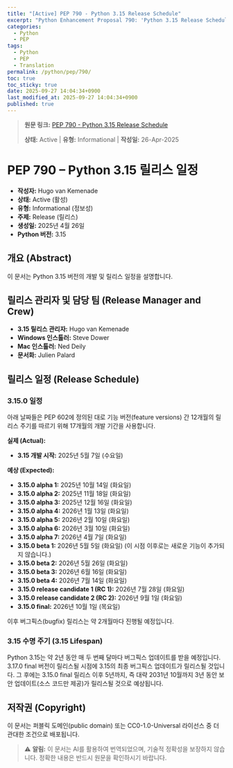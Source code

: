 ```yaml
---
title: "[Active] PEP 790 - Python 3.15 Release Schedule"
excerpt: "Python Enhancement Proposal 790: 'Python 3.15 Release Schedule'에 대한 한국어 번역입니다."
categories:
  - Python
  - PEP
tags:
  - Python
  - PEP
  - Translation
permalink: /python/pep/790/
toc: true
toc_sticky: true
date: 2025-09-27 14:04:34+0900
last_modified_at: 2025-09-27 14:04:34+0900
published: true
---
```

> **원문 링크:** [PEP 790 - Python 3.15 Release Schedule](https://peps.python.org/pep-0790/)
>
> **상태:** Active | **유형:** Informational | **작성일:** 26-Apr-2025



# PEP 790 – Python 3.15 릴리스 일정

*   **작성자:** Hugo van Kemenade
*   **상태:** Active (활성)
*   **유형:** Informational (정보성)
*   **주제:** Release (릴리스)
*   **생성일:** 2025년 4월 26일
*   **Python 버전:** 3.15

## 개요 (Abstract)

이 문서는 Python 3.15 버전의 개발 및 릴리스 일정을 설명합니다.

## 릴리스 관리자 및 담당 팀 (Release Manager and Crew)

*   **3.15 릴리스 관리자:** Hugo van Kemenade
*   **Windows 인스톨러:** Steve Dower
*   **Mac 인스톨러:** Ned Deily
*   **문서화:** Julien Palard

## 릴리스 일정 (Release Schedule)

### 3.15.0 일정

아래 날짜들은 PEP 602에 정의된 대로 기능 버전(feature versions) 간 12개월의 릴리스 주기를 따르기 위해 17개월의 개발 기간을 사용합니다.

**실제 (Actual):**

*   **3.15 개발 시작:** 2025년 5월 7일 (수요일)

**예상 (Expected):**

*   **3.15.0 alpha 1:** 2025년 10월 14일 (화요일)
*   **3.15.0 alpha 2:** 2025년 11월 18일 (화요일)
*   **3.15.0 alpha 3:** 2025년 12월 16일 (화요일)
*   **3.15.0 alpha 4:** 2026년 1월 13일 (화요일)
*   **3.15.0 alpha 5:** 2026년 2월 10일 (화요일)
*   **3.15.0 alpha 6:** 2026년 3월 10일 (화요일)
*   **3.15.0 alpha 7:** 2026년 4월 7일 (화요일)
*   **3.15.0 beta 1:** 2026년 5월 5일 (화요일) (이 시점 이후로는 새로운 기능이 추가되지 않습니다.)
*   **3.15.0 beta 2:** 2026년 5월 26일 (화요일)
*   **3.15.0 beta 3:** 2026년 6월 16일 (화요일)
*   **3.15.0 beta 4:** 2026년 7월 14일 (화요일)
*   **3.15.0 release candidate 1 (RC 1):** 2026년 7월 28일 (화요일)
*   **3.15.0 release candidate 2 (RC 2):** 2026년 9월 1일 (화요일)
*   **3.15.0 final:** 2026년 10월 1일 (목요일)

이후 버그픽스(bugfix) 릴리스는 약 2개월마다 진행될 예정입니다.

### 3.15 수명 주기 (3.15 Lifespan)

Python 3.15는 약 2년 동안 매 두 번째 달마다 버그픽스 업데이트를 받을 예정입니다. 3.17.0 final 버전이 릴리스될 시점에 3.15의 최종 버그픽스 업데이트가 릴리스될 것입니다. 그 후에는 3.15.0 final 릴리스 이후 5년까지, 즉 대략 2031년 10월까지 3년 동안 보안 업데이트(소스 코드만 제공)가 릴리스될 것으로 예상됩니다.

## 저작권 (Copyright)

이 문서는 퍼블릭 도메인(public domain) 또는 CC0-1.0-Universal 라이선스 중 더 관대한 조건으로 배포됩니다.

> ⚠️ **알림:** 이 문서는 AI를 활용하여 번역되었으며, 기술적 정확성을 보장하지 않습니다. 정확한 내용은 반드시 원문을 확인하시기 바랍니다.